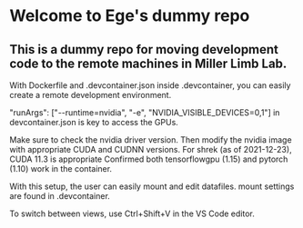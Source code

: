 # Welcome to Ege's dummy repo

## This is a dummy repo for moving development code to the remote machines in Miller Limb Lab.

With Dockerfile and .devcontainer.json inside .devcontainer, you can easily create a remote development environment.

"runArgs": ["--runtime=nvidia", "-e", "NVIDIA_VISIBLE_DEVICES=0,1"] in devcontainer.json is key to access the GPUs.

Make sure to check the nvidia driver version. Then modify the nvidia image with appropriate CUDA and CUDNN versions.
For shrek (as of 2021-12-23), CUDA 11.3 is appropriate
Confirmed both tensorflowgpu (1.15) and pytorch (1.10) work in the container.

With this setup, the user can easily mount and edit datafiles. mount settings are found in .devcontainer.

To switch between views, use Ctrl+Shift+V in the VS Code editor.

